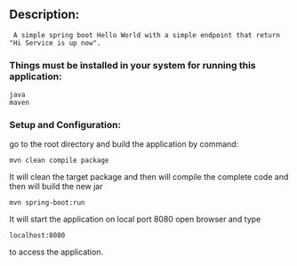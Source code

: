 ## Description:
     A simple spring boot Hello World with a simple endpoint that return "Hi Service is up now".

### Things must be installed in your system for running this application:

    java
    maven
### Setup and Configuration:

go to the root directory and build the application by command:

    mvn clean compile package
    
It will clean the target package and then will compile the complete code and then will build the new jar

    mvn spring-boot:run
    
It will start the application on local port 8080 open browser and type
    
    localhost:8080 
    
to access the application.
